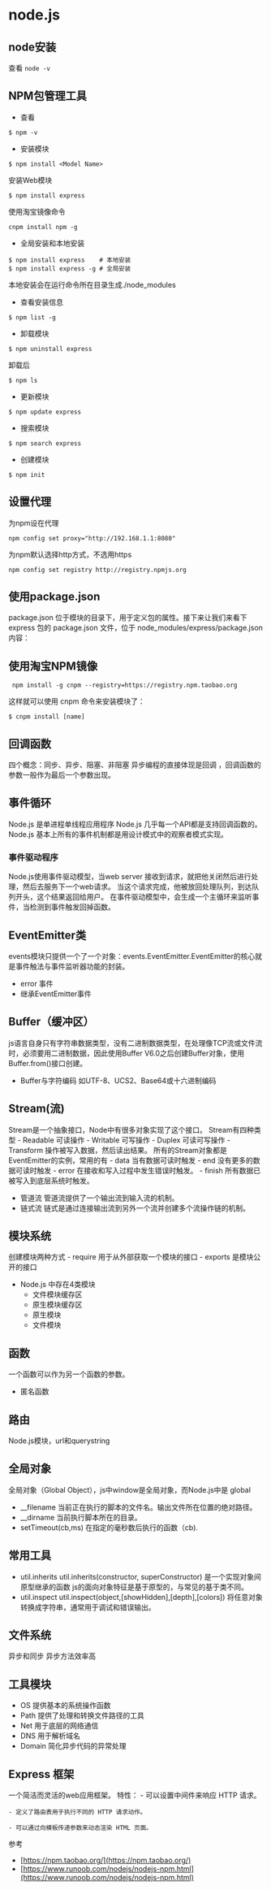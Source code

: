 # node.js

## node安装

查看 `node -v`

## NPM包管理工具

- 查看
```
$ npm -v
```
- 安装模块
```
$ npm install <Model Name>
```
安装Web模块
```
$ npm install express
```
使用淘宝镜像命令
```
cnpm install npm -g
```
- 全局安装和本地安装
```
$ npm install express    # 本地安装
$ npm install express -g # 全局安装
```
<!-- more -->
本地安装会在运行命令所在目录生成./node_modules
- 查看安装信息
```
$ npm list -g
```
- 卸载模块
```
$ npm uninstall express
```
卸载后
```
$ npm ls
```
- 更新模块
```
$ npm update express
```
- 搜索模块
```
$ npm search express
```
- 创建模块
```
$ npm init
```
## 设置代理

为npm设在代理
```
npm config set proxy="http://192.168.1.1:8080"
```
为npm默认选择http方式，不选用https
```
npm config set registry http://registry.npmjs.org
```
## 使用package.json
package.json 位于模块的目录下，用于定义包的属性。接下来让我们来看下 express 包的 package.json 文件，位于 node_modules/express/package.json 内容：
## 使用淘宝NPM镜像
```
 npm install -g cnpm --registry=https://registry.npm.taobao.org
```
这样就可以使用 cnpm 命令来安装模块了：
```
$ cnpm install [name]
```
## 回调函数
四个概念：同步、异步、阻塞、非阻塞
异步编程的直接体现是回调
，回调函数的参数一般作为最后一个参数出现。
## 事件循环
Node.js 是单进程单线程应用程序
Node.js 几乎每一个API都是支持回调函数的。
Node.js 基本上所有的事件机制都是用设计模式中的观察者模式实现。
### 事件驱动程序
Node.js使用事件驱动模型，当web server 接收到请求，就把他关闭然后进行处理，然后去服务下一个web请求。
当这个请求完成，他被放回处理队列，到达队列开头，这个结果返回给用户。
在事件驱动模型中，会生成一个主循环来监听事件，当检测到事件触发回掉函数。
## EventEmitter类
events模块只提供一个了一个对象：events.EventEmitter.EventEmitter的核心就是事件触法与事件监听器功能的封装。
- error 事件
- 继承EventEmitter事件
## Buffer（缓冲区）
js语言自身只有字符串数据类型，没有二进制数据类型，在处理像TCP流或文件流时，必须要用二进制数据，因此使用Buffer
V6.0之后创建Buffer对象，使用Buffer.from()接口创建。
- Buffer与字符编码 如UTF-8、UCS2、Base64或十六进制编码


## Stream(流)
Stream是一个抽象接口，Node中有很多对象实现了这个接口。
Stream有四种类型
	- Readable 可读操作
	- Writable 可写操作
	- Duplex 可读可写操作
	- Transform 操作被写入数据，然后读出结果。
所有的Stream对象都是EventEmitter的实例，常用的有
    - data 当有数据可读时触发
    - end 没有更多的数据可读时触发
    - error 在接收和写入过程中发生错误时触发。
    - finish 所有数据已被写入到底层系统时触发。
- 管道流
管道流提供了一个输出流到输入流的机制。
- 链式流
链式是通过连接输出流到另外一个流并创建多个流操作链的机制。
## 模块系统
创建模块两种方式
	- require 用于从外部获取一个模块的接口
	- exports 是模块公开的接口
- Node.js 中存在4类模块
	 - 文件模块缓存区
	 - 原生模块缓存区
	 - 原生模块
	 - 文件模块
## 函数
一个函数可以作为另一个函数的参数。
- 匿名函数
## 路由
Node.js模块，url和querystring

## 全局对象
全局对象（Global Object），js中window是全局对象，而Node.js中是 global
- __filename 当前正在执行的脚本的文件名。输出文件所在位置的绝对路径。
- __dirname 当前执行脚本所在的目录。
- setTimeout(cb,ms) 在指定的毫秒数后执行的函数（cb).
## 常用工具
- util.inherits
util.inherits(constructor, superConstructor) 是一个实现对象间原型继承的函数
js的面向对象特征是基于原型的，与常见的基于类不同。
- util.inspect 
util.inspect(object,[showHidden],[depth],[colors]) 将任意对象转换成字符串，通常用于调试和错误输出。
## 文件系统
异步和同步
	异步方法效率高
## 工具模块
- OS 提供基本的系统操作函数
- Path 提供了处理和转换文件路径的工具
- Net 用于底层的网络通信
- DNS 用于解析域名
- Domain 简化异步代码的异常处理
## Express 框架
一个简洁而灵活的web应用框架。
特性：
    - 可以设置中间件来响应 HTTP 请求。

    - 定义了路由表用于执行不同的 HTTP 请求动作。
    
    - 可以通过向模板传递参数来动态渲染 HTML 页面。

参考
- [https://npm.taobao.org/](https://npm.taobao.org/)
- [https://www.runoob.com/nodejs/nodejs-npm.html](https://www.runoob.com/nodejs/nodejs-npm.html)
	
